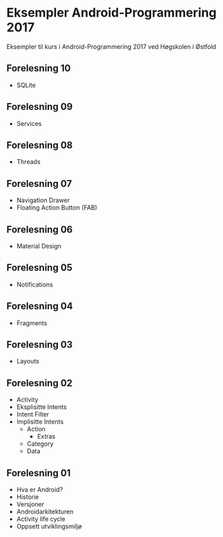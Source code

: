 # Eksempler Android-Programmering 2017
Eksempler til kurs i Android-Programmering 2017 ved Høgskolen i Østfold

## Forelesning 10
* SQLite

## Forelesning 09
* Services

## Forelesning 08
* Threads

## Forelesning 07
* Navigation Drawer
* Floating Action Button (FAB)

## Forelesning 06
* Material Design

## Forelesning 05
* Notifications

## Forelesning 04
* Fragments

## Forelesning 03
* Layouts

## Forelesning 02
* Activity
* Eksplisitte Intents
* Intent Filter
* Implisitte Intents
  * Action
    * Extras
  * Category
  * Data

## Forelesning 01
* Hva er Android?
* Historie
* Versjoner
* Androidarkitekturen
* Activity life cycle
* Oppsett utviklingsmiljø
